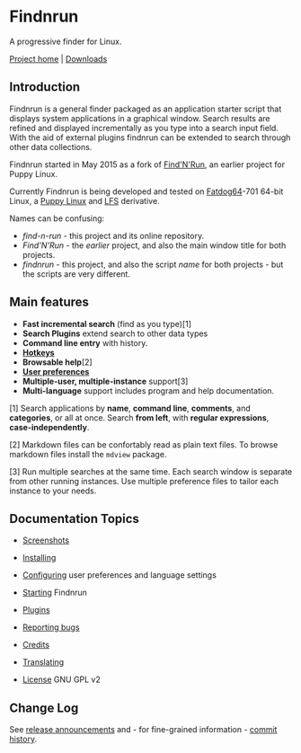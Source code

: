 # Findnrun

A progressive finder for Linux.

[Project home](http://github.com/step-/find-n-run)
   | [Downloads](http://github.com/step-/find-n-run/releases)

## Introduction

Findnrun is a general finder packaged as an application starter script
that displays system applications in a graphical window. Search results
are refined and displayed incrementally as you type into a search input
field.  With the aid of external plugins findnrun can be extended to
search through other data collections.

Findnrun started in May 2015 as a fork of [Find'N'Run](CREDITS.md), an
earlier project for Puppy Linux.

Currently Findnrun is being developed and tested on
[Fatdog64](http://distro.ibiblio.org/fatdog/web/)-701 64-bit Linux, a
[Puppy Linux](http://puppylinux.com/) and
[LFS](http://www.linuxfromscratch.org/) derivative.

Names can be confusing:

 * _find-n-run_ - this project and its online repository.
 * _Find'N'Run_ - the _earlier_ project, and also the main window title
   for both projects.
 * _findnrun_ - this project, and also the script _name_ for both
   projects - but the scripts are very different.

## Main features

 * **Fast incremental search** (find as you type)[1]
 * **Search Plugins** extend search to other data types
 * **Command line entry** with history.
 * **[Hotkeys](hotkey.md)**
 * **Browsable help**[2]
 * **[User preferences](preference.md)**
 * **Multiple-user, multiple-instance** support[3]
 * **Multi-language** support includes program and help documentation.

[1] Search applications by **name**, **command line**, **comments**, and
   **categories**, or all at once. Search **from left**, with **regular
   expressions**, **case-independently**.

[2] Markdown files can be confortably read as plain text files.
   To browse markdown files install the `mdview` package.

[3] Run multiple searches at the same time. Each search window is
   separate from other running instances. Use multiple preference
   files to tailor each instance to your needs.

## Documentation Topics

 * [Screenshots](screenshots.md)

 * [Installing](install.md)
 
 * [Configuring](preference.md) user preferences and language settings

 * [Starting](running.md) Findnrun

 * [Plugins](plugin.md)

 * [Reporting bugs](issues.md)

 * [Credits](CREDITS.md)

 * [Translating](TRANSLATING.md)

 * [License](LICENSE) GNU GPL v2

## Change Log

See [release announcements](https://github.com/step-/find-n-run/releases)
and - for fine-grained information - 
[commit history](https://github.com/step-/find-n-run/commits/master).

